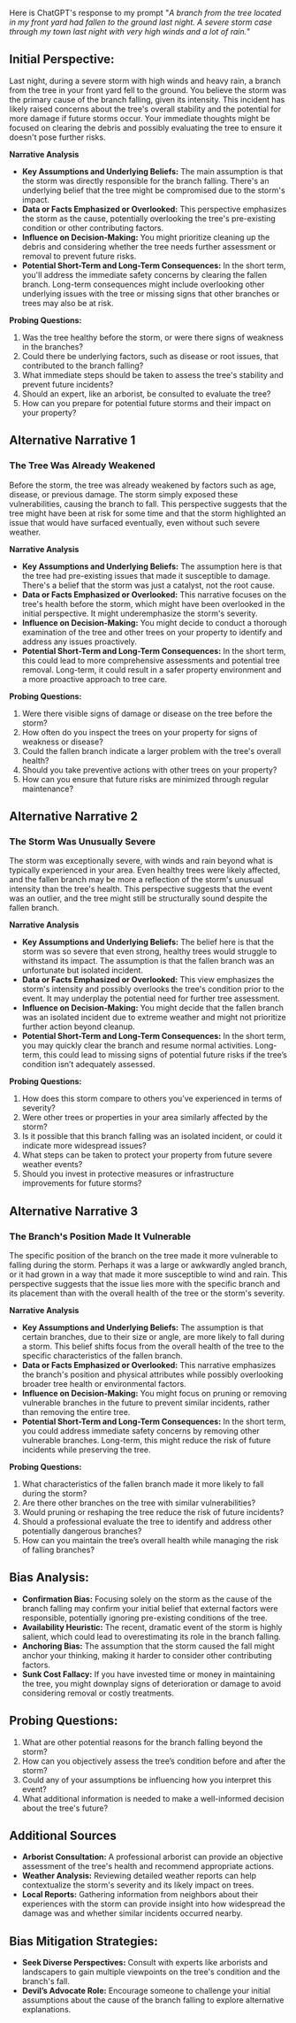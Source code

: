 Here is ChatGPT's response to my prompt "*A branch from the tree located in my front yard had fallen to the ground last night.  A severe storm case through my town last night with very high winds and a lot of rain.*"

## Initial Perspective: ## 

Last night, during a severe storm with high winds and heavy rain, a branch from the tree in your front yard fell to the ground. You believe the storm was the primary cause of the branch falling, given its intensity. This incident has likely raised concerns about the tree's overall stability and the potential for more damage if future storms occur. Your immediate thoughts might be focused on clearing the debris and possibly evaluating the tree to ensure it doesn't pose further risks.

**Narrative Analysis**

- **Key Assumptions and Underlying Beliefs:** The main assumption is that the storm was directly responsible for the branch falling. There's an underlying belief that the tree might be compromised due to the storm's impact.
- **Data or Facts Emphasized or Overlooked:** This perspective emphasizes the storm as the cause, potentially overlooking the tree's pre-existing condition or other contributing factors.
- **Influence on Decision-Making:** You might prioritize cleaning up the debris and considering whether the tree needs further assessment or removal to prevent future risks.
- **Potential Short-Term and Long-Term Consequences:** In the short term, you'll address the immediate safety concerns by clearing the fallen branch. Long-term consequences might include overlooking other underlying issues with the tree or missing signs that other branches or trees may also be at risk.

**Probing Questions:**

1. Was the tree healthy before the storm, or were there signs of weakness in the branches?
2. Could there be underlying factors, such as disease or root issues, that contributed to the branch falling?
3. What immediate steps should be taken to assess the tree's stability and prevent future incidents?
4. Should an expert, like an arborist, be consulted to evaluate the tree?
5. How can you prepare for potential future storms and their impact on your property?

## Alternative Narrative 1 ##

### The Tree Was Already Weakened ###

Before the storm, the tree was already weakened by factors such as age, disease, or previous damage. The storm simply exposed these vulnerabilities, causing the branch to fall. This perspective suggests that the tree might have been at risk for some time and that the storm highlighted an issue that would have surfaced eventually, even without such severe weather.

**Narrative Analysis**

- **Key Assumptions and Underlying Beliefs:** The assumption here is that the tree had pre-existing issues that made it susceptible to damage. There's a belief that the storm was just a catalyst, not the root cause.
- **Data or Facts Emphasized or Overlooked:** This narrative focuses on the tree's health before the storm, which might have been overlooked in the initial perspective. It might underemphasize the storm's severity.
- **Influence on Decision-Making:** You might decide to conduct a thorough examination of the tree and other trees on your property to identify and address any issues proactively.
- **Potential Short-Term and Long-Term Consequences:** In the short term, this could lead to more comprehensive assessments and potential tree removal. Long-term, it could result in a safer property environment and a more proactive approach to tree care.

**Probing Questions:**

1. Were there visible signs of damage or disease on the tree before the storm?
2. How often do you inspect the trees on your property for signs of weakness or disease?
3. Could the fallen branch indicate a larger problem with the tree's overall health?
4. Should you take preventive actions with other trees on your property?
5. How can you ensure that future risks are minimized through regular maintenance?

## Alternative Narrative 2 ##

### The Storm Was Unusually Severe ###

The storm was exceptionally severe, with winds and rain beyond what is typically experienced in your area. Even healthy trees were likely affected, and the fallen branch may be more a reflection of the storm's unusual intensity than the tree's health. This perspective suggests that the event was an outlier, and the tree might still be structurally sound despite the fallen branch.

**Narrative Analysis**

- **Key Assumptions and Underlying Beliefs:** The belief here is that the storm was so severe that even strong, healthy trees would struggle to withstand its impact. The assumption is that the fallen branch was an unfortunate but isolated incident.
- **Data or Facts Emphasized or Overlooked:** This view emphasizes the storm's intensity and possibly overlooks the tree's condition prior to the event. It may underplay the potential need for further tree assessment.
- **Influence on Decision-Making:** You might decide that the fallen branch was an isolated incident due to extreme weather and might not prioritize further action beyond cleanup.
- **Potential Short-Term and Long-Term Consequences:** In the short term, you may quickly clear the branch and resume normal activities. Long-term, this could lead to missing signs of potential future risks if the tree’s condition isn’t adequately assessed.

**Probing Questions:**

1. How does this storm compare to others you’ve experienced in terms of severity?
2. Were other trees or properties in your area similarly affected by the storm?
3. Is it possible that this branch falling was an isolated incident, or could it indicate more widespread issues?
4. What steps can be taken to protect your property from future severe weather events?
5. Should you invest in protective measures or infrastructure improvements for future storms?

## Alternative Narrative 3 ##

### The Branch's Position Made It Vulnerable ###

The specific position of the branch on the tree made it more vulnerable to falling during the storm. Perhaps it was a large or awkwardly angled branch, or it had grown in a way that made it more susceptible to wind and rain. This perspective suggests that the issue lies more with the specific branch and its placement than with the overall health of the tree or the storm's severity.

**Narrative Analysis**

- **Key Assumptions and Underlying Beliefs:** The assumption is that certain branches, due to their size or angle, are more likely to fall during a storm. This belief shifts focus from the overall health of the tree to the specific characteristics of the fallen branch.
- **Data or Facts Emphasized or Overlooked:** This narrative emphasizes the branch's position and physical attributes while possibly overlooking broader tree health or environmental factors.
- **Influence on Decision-Making:** You might focus on pruning or removing vulnerable branches in the future to prevent similar incidents, rather than removing the entire tree.
- **Potential Short-Term and Long-Term Consequences:** In the short term, you could address immediate safety concerns by removing other vulnerable branches. Long-term, this might reduce the risk of future incidents while preserving the tree.

**Probing Questions:**

1. What characteristics of the fallen branch made it more likely to fall during the storm?
2. Are there other branches on the tree with similar vulnerabilities?
3. Would pruning or reshaping the tree reduce the risk of future incidents?
4. Should a professional evaluate the tree to identify and address other potentially dangerous branches?
5. How can you maintain the tree’s overall health while managing the risk of falling branches?

## Bias Analysis: ##

- **Confirmation Bias:** Focusing solely on the storm as the cause of the branch falling may confirm your initial belief that external factors were responsible, potentially ignoring pre-existing conditions of the tree.
- **Availability Heuristic:** The recent, dramatic event of the storm is highly salient, which could lead to overestimating its role in the branch falling.
- **Anchoring Bias:** The assumption that the storm caused the fall might anchor your thinking, making it harder to consider other contributing factors.
- **Sunk Cost Fallacy:** If you have invested time or money in maintaining the tree, you might downplay signs of deterioration or damage to avoid considering removal or costly treatments.

## Probing Questions: ##

1. What are other potential reasons for the branch falling beyond the storm?
2. How can you objectively assess the tree’s condition before and after the storm?
3. Could any of your assumptions be influencing how you interpret this event?
4. What additional information is needed to make a well-informed decision about the tree's future?

## Additional Sources ##

- **Arborist Consultation:** A professional arborist can provide an objective assessment of the tree's health and recommend appropriate actions.
- **Weather Analysis:** Reviewing detailed weather reports can help contextualize the storm's severity and its likely impact on trees.
- **Local Reports:** Gathering information from neighbors about their experiences with the storm can provide insight into how widespread the damage was and whether similar incidents occurred nearby.

## Bias Mitigation Strategies: ##

- **Seek Diverse Perspectives:** Consult with experts like arborists and landscapers to gain multiple viewpoints on the tree's condition and the branch's fall.
- **Devil’s Advocate Role:** Encourage someone to challenge your initial assumptions about the cause of the branch falling to explore alternative explanations.
